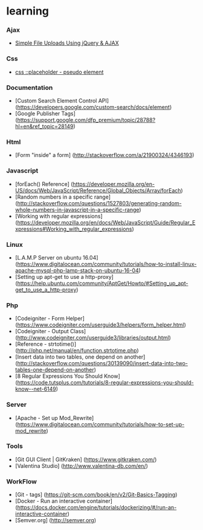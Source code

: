 # learning
### Ajax
  * [Simple File Uploads Using jQuery & AJAX](https://abandon.ie/notebook/simple-file-uploads-using-jquery-ajax)

### Css
  * [css ::placeholder - pseudo element](https://css-tricks.com/almanac/selectors/p/placeholder/)
  
### Documentation
 * [Custom Search Element Control API] (https://developers.google.com/custom-search/docs/element)
 * [Google Publisher Tags] (https://support.google.com/dfp_premium/topic/28788?hl=en&ref_topic=28149)
  
### Html
 * [Form "inside" a form] (http://stackoverflow.com/a/21900324/4346193)
  
### Javascript
  * [forEach() Reference] (https://developer.mozilla.org/en-US/docs/Web/JavaScript/Reference/Global_Objects/Array/forEach)
  * [Random numbers in a specific range] (http://stackoverflow.com/questions/1527803/generating-random-whole-numbers-in-javascript-in-a-specific-range)
  * [Working with regular expressions] (https://developer.mozilla.org/en/docs/Web/JavaScript/Guide/Regular_Expressions#Working_with_regular_expressions)

### Linux
 * [L.A.M.P Server on ubuntu 16.04] (https://www.digitalocean.com/community/tutorials/how-to-install-linux-apache-mysql-php-lamp-stack-on-ubuntu-16-04)
 * [Setting up apt-get to use a http-proxy] (https://help.ubuntu.com/community/AptGet/Howto/#Setting_up_apt-get_to_use_a_http-proxy)
  
### Php
  * [Codeigniter - Form Helper] (https://www.codeigniter.com/userguide3/helpers/form_helper.html)
  * [Codeigniter - Output Class] (http://www.codeigniter.com/userguide3/libraries/output.html)
  * [Reference   - strtotime()] (http://php.net/manual/en/function.strtotime.php)
  * [Insert data into two tables, one depend on another] (http://stackoverflow.com/questions/30139090/insert-data-into-two-tables-one-depend-on-another)
  * [8 Regular Expressions You Should Know] (https://code.tutsplus.com/tutorials/8-regular-expressions-you-should-know--net-6149)

### Server
 * [Apache - Set up Mod_Rewrite] (https://www.digitalocean.com/community/tutorials/how-to-set-up-mod_rewrite)
 
### Tools
 * [Git GUI Client | GitKraken] (https://www.gitkraken.com/)
 * [Valentina Studio] (http://www.valentina-db.com/en/)

### WorkFlow
 * [Git - tags] (https://git-scm.com/book/en/v2/Git-Basics-Tagging)
 * [Docker - Run an interactive container] (https://docs.docker.com/engine/tutorials/dockerizing/#/run-an-interactive-container)
 * [Semver.org] (http://semver.org)
